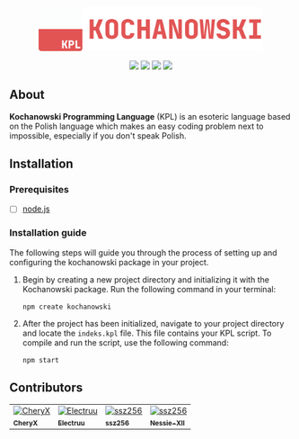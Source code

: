 <div align="center">
  
  <p>
    <img src="logo.svg" width="400" />
  </p>
      
  <p>
    <img src="https://img.shields.io/badge/gluten-free-blue" />
    <img src="https://img.shields.io/badge/powered_by-electricity-red" />
    <img src="https://img.shields.io/badge/astolfo-approved-purple" />
    <img src="https://img.shields.io/github/stars/kochanowski-js/kochanowski.js?style=flat&color=gold"/>
  </p>

</div>

## About

**Kochanowski Programming Language** (KPL) is an esoteric language based on
the Polish language which makes an easy coding problem next to impossible, especially if you don't speak Polish.

## Installation

### Prerequisites

- [ ] [node.js](https://nodejs.org/)

### Installation guide

The following steps will guide you through the process of setting up and configuring the kochanowski package in your project.

1. Begin by creating a new project directory and initializing it with the Kochanowski package. Run the following command in your terminal:

   ```shell
   npm create kochanowski
   ```

2. After the project has been initialized, navigate to your project directory and locate the `indeks.kpl` file. This file contains your KPL script. To compile and run the script, use the following command:
   ```shell
   npm start
   ```

## Contributors

<table>
  <tbody>
    <tr>
      <td>
        <a href="https://github.com/CheryX">
          <img src="https://avatars.githubusercontent.com/u/58445363?s=100&v=4" width="100px;" alt="CheryX"/>
          <br />
          <sub><b>CheryX</b></sub>
        </a>
      </td>
      <td>
        <a href="https://github.com/Electruu">
          <img src="https://avatars.githubusercontent.com/u/60323922?s=100&v=4" width="100px;" alt="Electruu"/>
          <br />
          <sub><b>Electruu</b></sub>
        </a>
      </td>
      <td>
        <a href="https://github.com/ssz256">
          <img src="https://avatars.githubusercontent.com/u/71969931?s=100&v=4" width="100px;" alt="ssz256"/>
          <br />
          <sub><b>ssz256</b></sub>
        </a>
      </td>
      <td>
        <a href="https://github.com/Nessie-XII">
          <img src="https://avatars.githubusercontent.com/u/173301863?s=100&v=4" width="100px;" alt="ssz256"/>
          <br />
          <sub><b>Nessie-XII</b></sub>
        </a>
      </td>
    </tr>
  </tbody>
</table>
